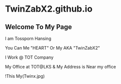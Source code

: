 # TwinZabX2.github.io
## Welcome To My Page

I am Tossporn   Hansing

You Can Me "HEART" Or My AKA  "TwinZabX2"

I Work @ TOT Company



My Office at TOT@LKS & My Address is Near my office


!This My(Twinx.jpg)

